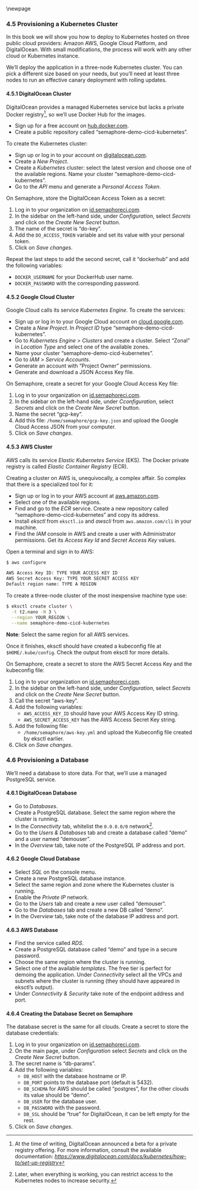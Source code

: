 \newpage

### 4.5 Provisioning a Kubernetes Cluster

In this book we will show you how to deploy to Kubernetes hosted on three public cloud providers: Amazon AWS, Google Cloud Platform, and DigitalOcean. With small modifications, the process will work with any other cloud or Kubernetes instance.

We’ll deploy the application in a three-node Kubernetes cluster. You can pick a different size based on your needs, but you’ll need at least three nodes to run an effective canary deployment with rolling updates.

#### 4.5.1 DigitalOcean Cluster

DigitalOcean provides a managed Kubernetes service but lacks a private Docker registry[^do-private-reg], so we’ll use Docker Hub for the images.

[^do-private-reg]: At the time of writing, DigitalOcean announced a beta for a private registry offering. For more information, consult the available documentation: _<https://www.digitalocean.com/docs/kubernetes/how-to/set-up-registry>_

  - Sign up for a free account on [hub.docker.com](https://hub.docker.com).
  - Create a public repository called “semaphore-demo-cicd-kubernetes”.

To create the Kubernetes cluster:

  - Sign up or log in to your account on [digitalocean.com](https://www.digitalocean.com).
  - Create a *New Project*.
  - Create a *Kubernetes* cluster: select the latest version and choose one of the available regions. Name your cluster “semaphore-demo-cicd-kubernetes”.
  - Go to the *API* menu and generate a *Personal Access Token*.

On Semaphore, store the DigitalOcean Access Token as a secret:

1.  Log in to your organization on [id.semaphoreci.com](https://id.semaphoreci.com).
2.  In the sidebar on the left-hand side, under *Configuration*, select *Secrets* and click on the *Create New Secret* button.
3.  The name of the secret is “do-key”.
4.  Add the `DO_ACCESS_TOKEN` variable and set its value with your personal token.
5.  Click on *Save changes*.

Repeat the last steps to add the second secret, call it “dockerhub” and add the following variables:

  - `DOCKER_USERNAME` for your DockerHub user name.
  - `DOCKER_PASSWORD` with the corresponding password.

#### 4.5.2 Google Cloud Cluster

Google Cloud calls its service *Kubernetes Engine*. To create the services:

  - Sign up or log in to your Google Cloud account on [cloud.google.com](https://cloud.google.com).
  - Create a *New Project*. In *Project ID* type “semaphore-demo-cicd-kubernetes”.
  - Go to *Kubernetes Engine* \> *Clusters* and create a cluster. Select “Zonal” in *Location Type* and select one of the available zones.
  - Name your cluster “semaphore-demo-cicd-kubernetes”.
  - Go to *IAM* \> *Service Accounts*.
  - Generate an account with “Project Owner” permissions.
  - Generate and download a JSON Access Key file.

On Semaphore, create a secret for your Google Cloud Access Key file:

1.  Log in to your organization on [id.semaphoreci.com](https://id.semaphoreci.com).
2.  In the sidebar on the left-hand side, under *Cconfiguration*, select *Secrets* and click on the *Create New Secret* button.
3.  Name the secret “gcp-key”.
4.  Add this file: `/home/semaphore/gcp-key.json` and upload the Google Cloud Access JSON from your computer.
5.  Click on *Save changes*.

#### 4.5.3 AWS Cluster

AWS calls its service *Elastic Kubernetes Service* (EKS). The Docker private registry is called *Elastic Container Registry* (ECR).

Creating a cluster on AWS is, unequivocally, a complex affair. So complex that there is a specialized tool for it:

  - Sign up or log in to your AWS account at [aws.amazon.com](https://aws.amazon.com).
  - Select one of the available regions.
  - Find and go to the *ECR* service. Create a new repository called “semaphore-demo-cicd-kubernetes” and copy its address.
  - Install *eksctl* from `eksctl.io` and *awscli* from `aws.amazon.com/cli` in your machine.
  - Find the *IAM* console in AWS and create a user with Administrator permissions. Get its *Access Key Id* and *Secret Access Key* values.

Open a terminal and sign in to AWS:

``` bash
$ aws configure

AWS Access Key ID: TYPE YOUR ACCESS KEY ID
AWS Secret Access Key: TYPE YOUR SECRET ACCESS KEY
Default region name: TYPE A REGION
```

To create a three-node cluster of the most inexpensive machine type use:

``` bash
$ eksctl create cluster \
  -t t2.nano -N 3 \
  --region YOUR_REGION \
  --name semaphore-demo-cicd-kubernetes
```

**Note**: Select the same region for all AWS services.

Once it finishes, eksctl should have created a kubeconfig file at `$HOME/.kube/config`. Check the output from eksctl for more details.

On Semaphore, create a secret to store the AWS Secret Access Key and the kubeconfig file:

1.  Log in to your organization on [id.semaphoreci.com](https://id.semaphoreci.com).
2.  In the sidebar on the left-hand side, under *Configuration*, select *Secrets* and click on the *Create New Secret* button.
3.  Call the secret “aws-key”.
4.  Add the following variables:
      - `AWS_ACCESS_KEY_ID` should have your AWS Access Key ID string.
      - `AWS_SECRET_ACCESS_KEY` has the AWS Access Secret Key string.
5.  Add the following file:
      - `/home/semaphore/aws-key.yml` and upload the Kubeconfig file created by eksctl earlier.
6.  Click on *Save changes*.

### 4.6 Provisioning a Database

We’ll need a database to store data. For that, we’ll use a managed PostgreSQL service.

#### 4.6.1 DigitalOcean Database

  - Go to *Databases*.
  - Create a PostgreSQL database. Select the same region where the cluster is running.
  - In the *Connectivity* tab, whitelist the `0.0.0.0/0` network[^network-whitelist].
  - Go to the *Users & Databases* tab and create a database called “demo” and a user named “demouser”.
  - In the *Overview* tab, take note of the PostgreSQL IP address and port.

[^network-whitelist]: Later, when everything is working, you can restrict access to the Kubernetes nodes to increase security.

#### 4.6.2 Google Cloud Database

  - Select *SQL* on the console menu.
  - Create a new PostgreSQL database instance.
  - Select the same region and zone where the Kubernetes cluster is running.
  - Enable the *Private IP* network.
  - Go to the *Users* tab and create a new user called “demouser”.
  - Go to the *Databases* tab and create a new DB called “demo”.
  - In the *Overview* tab, take note of the database IP address and port.

#### 4.6.3 AWS Database

  - Find the service called *RDS*.
  - Create a PostgreSQL database called “demo” and type in a secure password.
  - Choose the same region where the cluster is running.
  - Select one of the available *templates*. The free tier is perfect for demoing the application. Under *Connectivity* select all the VPCs and subnets where the cluster is running (they should have appeared in eksctl’s output).
  - Under *Connectivity & Security* take note of the endpoint address
    and port.

#### 4.6.4 Creating the Database Secret on Semaphore

The database secret is the same for all clouds. Create a secret to store the database credentials:

1.  Log in to your organization on [id.semaphoreci.com](https://id.semaphoreci.com).
2.  On the main page, under *Configuration* select *Secrets* and click on the *Create New Secret* button.
3.  The secret name is “db-params”.
4.  Add the following variables:
      - `DB_HOST` with the database hostname or IP.
      - `DB_PORT` points to the database port (default is 5432).
      - `DB_SCHEMA` for AWS should be called “postgres”, for the other clouds its value should be “demo”.
      - `DB_USER` for the database user.
      - `DB_PASSWORD` with the password.
      - `DB_SSL` should be “true” for DigitalOcean, it can be left empty for the rest.
5.  Click on *Save changes*.
